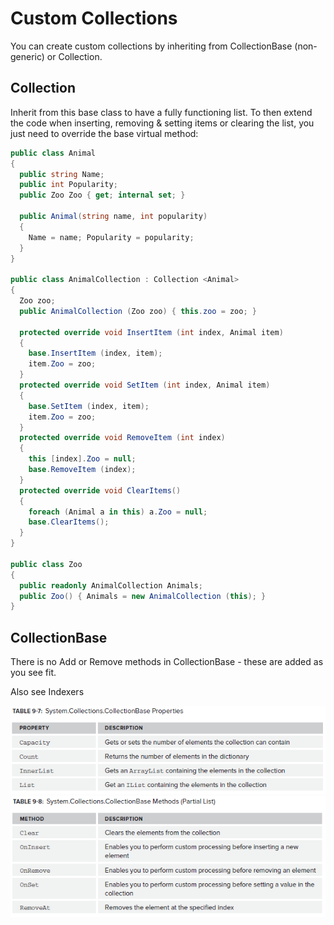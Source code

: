 # Custom Collections

You can create custom collections by inheriting from CollectionBase (non-generic) or Collection<T>.

## Collection <T>

Inherit from this base class to have a fully functioning list. To then extend the code when inserting, removing & setting items or clearing the list, you just need to override the base virtual method:

  
```csharp
public class Animal  
{  
  public string Name;  
  public int Popularity;  
  public Zoo Zoo { get; internal set; }  
  
  public Animal(string name, int popularity)  
  {  
    Name = name; Popularity = popularity;  
  }  
}  
  
public class AnimalCollection : Collection <Animal>  
{  
  Zoo zoo;  
  public AnimalCollection (Zoo zoo) { this.zoo = zoo; }  
  
  protected override void InsertItem (int index, Animal item)  
  {  
    base.InsertItem (index, item);  
    item.Zoo = zoo;  
  }  
  protected override void SetItem (int index, Animal item)  
  {  
    base.SetItem (index, item);  
    item.Zoo = zoo;  
  }  
  protected override void RemoveItem (int index)  
  {  
    this [index].Zoo = null;  
    base.RemoveItem (index);  
  }  
  protected override void ClearItems()  
  {  
    foreach (Animal a in this) a.Zoo = null;  
    base.ClearItems();  
  }  
}  
  
public class Zoo  
{  
  public readonly AnimalCollection Animals;  
  public Zoo() { Animals = new AnimalCollection (this); }  
}  
```
  

## CollectionBase

There is no Add or Remove methods in CollectionBase - these are added as you
see fit.

Also see Indexers

![Table 9-7](../media/Table9-7.png)
![Table 9-8](../media/Table9-8.png)

<!--stackedit_data:
eyJoaXN0b3J5IjpbOTg0MjkyNTY1LDE5MDk0NDkwNTYsMzkxMT
YxNzM4XX0=
-->
